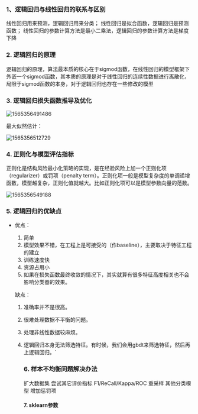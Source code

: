 ### 1、逻辑回归与线性回归的联系与区别

线性回归用来预测，逻辑回归用来分类；
线性回归是拟合函数，逻辑回归是预测函数；
线性回归的参数计算方法是最小二乘法，逻辑回归的参数计算方法是梯度下降

### 2. 逻辑回归的原理

逻辑回归的原理，算法最本质的核心在于sigmod函数，在线性回归的模型框架下外嵌一个sigmod函数，其本质的原理是对于线性回归的连续性数据进行离散化，局限于sigmod函数的本身，对于逻辑回归也存在一些修改的模型

### 3. 逻辑回归损失函数推导及优化

![1565356491486](C:\Users\Admin\AppData\Roaming\Typora\typora-user-images\1565356491486.png)

最大似然估计：

![1565356512729](C:\Users\Admin\AppData\Roaming\Typora\typora-user-images\1565356512729.png)

### 4. 正则化与模型评估指标

正则化是结构风险最小化策略的实现，是在经验风险上加一个正则化项（regularizer）或罚项（penalty term）。正则化项一般是模型复杂度的单调递增函数，模型越复杂，正则化值就越大。比如正则化项可以是模型参数向量的范数。

![1565356549188](C:\Users\Admin\AppData\Roaming\Typora\typora-user-images\1565356549188.png)

### 5. 逻辑回归的优缺点

- 优点：

  1. 简单
  2. 模型效果不错，在工程上是可接受的（作baseline），主要取决于特征工程的建立
  3. 训练速度快
  4. 资源占用小
  5. 如果在损失函数最终收敛的情况下，其实就算有很多特征高度相关也不会影响分类器的效果。

  缺点：

  

  1. 准确率并不是很高。

  2. 很难处理数据不平衡的问题。

  3. 处理非线性数据较麻烦。

  4. 逻辑回归本身无法筛选特征。有时候，我们会用gbdt来筛选特征，然后再上逻辑回归。`

     ### 6. 样本不均衡问题解决办法

     扩大数据集
     尝试其它评价指标 F1/ReCall/Kappa/ROC
     重采样
     其他分类模型
     增加惩罚项

     #### 7. sklearn参数

